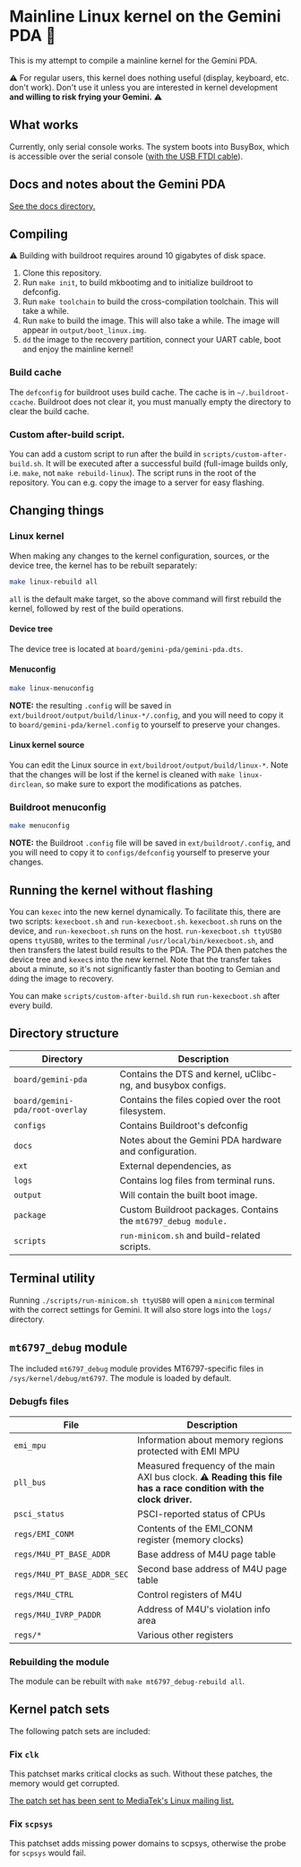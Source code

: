 # Mainline Linux kernel on the Gemini PDA :penguin:

This is my attempt to compile a mainline kernel for the Gemini PDA.

:warning: For regular users, this kernel does nothing useful (display, keyboard,
etc. don't work). Don't use it unless you are interested in kernel development
**and willing to risk frying your Gemini.** :warning:

## What works

Currently, only serial console works. The system boots into BusyBox, which is
accessible over the serial console 
([with the USB FTDI cable](http://www.omegamoon.com/blog/index.php?entry=entry180626-210224)).

## Docs and notes about the Gemini PDA

[See the docs directory.](docs/README.md)

## Compiling

:warning: Building with buildroot requires around 10 gigabytes of disk space.

1. Clone this repository.
2. Run `make init`, to build mkbootimg and to initialize buildroot to defconfig.
3. Run `make toolchain` to build the cross-compilation toolchain. This will take
   a while.
4. Run `make` to build the image. This will also take a while. The image will
   appear in `output/boot_linux.img`.
5. `dd` the image to the recovery partition, connect your UART cable, boot and
   enjoy the mainline kernel!

### Build cache

The `defconfig` for buildroot uses build cache. The cache is in
`~/.buildroot-ccache`. Buildroot does not clear it, you must manually empty
the directory to clear the build cache.

### Custom after-build script.

You can add a custom script to run after the build in 
`scripts/custom-after-build.sh`. It will be executed after a successful build
(full-image builds only, i.e. `make`, not `make rebuild-linux`). The script
runs in the root of the repository. You can e.g. copy the image to a server
for easy flashing.

## Changing things

### Linux kernel

When making any changes to the kernel configuration, sources, or the device
tree, the kernel has to be rebuilt separately: 

```bash
make linux-rebuild all
```

`all` is the default make target, so the above command will first rebuild the
kernel, followed by rest of the build operations.

#### Device tree

The device tree is located at `board/gemini-pda/gemini-pda.dts`.

#### Menuconfig

```bash
make linux-menuconfig
```

**NOTE:** the resulting `.config` will be saved in
`ext/buildroot/output/build/linux-*/.config`, and you will need to copy
it to `board/gemini-pda/kernel.config` to yourself to preserve your changes.

#### Linux kernel source

You can edit the Linux source in `ext/buildroot/output/build/linux-*`.
Note that the changes will be lost if the kernel is cleaned with
`make linux-dirclean`, so make sure to export the modifications as patches.

### Buildroot menuconfig

```bash
make menuconfig 
```

**NOTE:** the Buildroot `.config` file will be saved in `ext/buildroot/.config`,
and you will need to copy it to `configs/defconfig` yourself to preserve your
changes.

## Running the kernel without flashing

You can `kexec` into the new kernel dynamically. To facilitate this, there are
two scripts: `kexecboot.sh` and `run-kexecboot.sh`. `kexecboot.sh` runs on the
device, and `run-kexecboot.sh` runs on the host. `run-kexecboot.sh ttyUSB0`
opens `ttyUSB0`, writes to the terminal `/usr/local/bin/kexecboot.sh`, and then
transfers the latest build results to the PDA. The PDA then patches the device
tree and `kexec`s into the new kernel. Note that the transfer takes about a
minute, so it's not significantly faster than booting to Gemian and `dd`ing the
image to recovery.

You can make `scripts/custom-after-build.sh` run `run-kexecboot.sh` after every
build.

## Directory structure

| Directory                       | Description                                                    |
| ------------------------------- | -------------------------------------------------------------- |
| `board/gemini-pda`              | Contains the DTS and kernel, uClibc-ng, and busybox configs.   |
| `board/gemini-pda/root-overlay` | Contains the files copied over the root filesystem.            |
| `configs`                       | Contains Buildroot's defconfig                                 |
| `docs`                          | Notes about the Gemini PDA hardware and configuration.         |
| `ext`                           | External dependencies, as                                      |
| `logs`                          | Contains log files from terminal runs.                         |
| `output`                        | Will contain the built boot image.                             |
| `package`                       | Custom Buildroot packages. Contains the `mt6797_debug module.` |
| `scripts`                       | `run-minicom.sh` and build-related scripts.                    |

## Terminal utility

Running `./scripts/run-minicom.sh ttyUSB0` will open a `minicom` terminal with
the correct settings for Gemini. It will also store logs into the `logs/`
directory.

## `mt6797_debug` module

The included `mt6797_debug` module provides MT6797-specific files in
`/sys/kernel/debug/mt6797`. The module is loaded by default.

### Debugfs files

| File                        | Description                                                                                                               |
| --------------------------- | ------------------------------------------------------------------------------------------------------------------------- |
| `emi_mpu`                   | Information about memory regions protected with EMI MPU                                                                   |
| `pll_bus`                   | Measured frequency of the main AXI bus clock. :warning: **Reading this file has a race condition with the clock driver.** |
| `psci_status`               | PSCI-reported status of CPUs                                                                                              |
| `regs/EMI_CONM`             | Contents of the EMI_CONM register (memory clocks)                                                                         |
| `regs/M4U_PT_BASE_ADDR`     | Base address of M4U page table                                                                                            |
| `regs/M4U_PT_BASE_ADDR_SEC` | Second base address of M4U page table                                                                                     |
| `regs/M4U_CTRL`             | Control registers of M4U                                                                                                  |
| `regs/M4U_IVRP_PADDR`       | Address of M4U's violation info area                                                                                      |
| `regs/*`                    | Various other registers                                                                                                   |

### Rebuilding the module

The module can be rebuilt with `make mt6797_debug-rebuild all`.

## Kernel patch sets

The following patch sets are included:

### Fix `clk`

This patchset marks critical clocks as such. Without these patches, the memory
would get corrupted.

[The patch set has been sent to MediaTek's Linux mailing list.](http://lists.infradead.org/pipermail/linux-mediatek/2018-August/014824.html)

### Fix `scpsys`

This patchset adds missing power domains to scpsys, otherwise the probe for
`scpsys` would fail.
